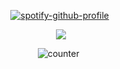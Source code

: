 <div align="center">
  
 [![spotify-github-profile](https://spotify-github-profile.kittinanx.com/api/view?uid=hgkzgh0ufui33p9xwh91jrf7x&cover_image=true&theme=novatorem&show_offline=false&background_color=121212&interchange=false&bar_color=e7bbd5&bar_color_cover=false)](https://github.com/kittinan/spotify-github-profile)‎‎ ‎ 

![](https://media.discordapp.net/attachments/1328858060956893256/1386532618820128798/Screenshot_2025-06-22_at_9.06.06_PM-removebg-preview_1.png?ex=685a0ca0&is=6858bb20&hm=2206634abf42fbbc4f7ad286ef16a928e93c2ba643b929c5b85bee59b2325ed8&=&format=webp&quality=lossless&width=1284&height=684)

‎![counter](https://komarev.com/ghpvc/?username=untildawns&label=ੈ✩‧₊˚&color=e7bbd5&style=plastic") 
‎ 
 ‎



